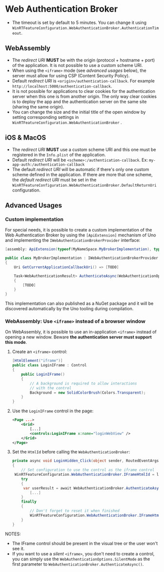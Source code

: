 # Web Authentication Broker

* The timeout is set by default to 5 minutes. You can change it using `WinRTFeatureConfiguration.WebAuthenticationBroker.AuthenticationTimeout`.

## WebAssembly

* The _redirect URI_ **MUST** be with the origin (protocol + hostname + port) of the application. It is not possible to use a custom scheme URI.
* When using the `<iframe>` mode (see _advanced usages_ below), the server must allow for using CSP (Content Security Policy).
* Default _redirect URI_ is `<origin>/authentication-callback`. For example `http://localhost:5000/authentication-callback`.
* It is not possible for applications to clear cookies for the authentication server when this one is from another origin. The only way clear cookies is to deploy the app and the authentication server on the same site (sharing the same origin).
* You can change the size and the initial title of the open window by setting corresponding settings in `WinRTFeatureConfiguration.WebAuthenticationBroker` .

## iOS & MacOS

* The _redirect URI_ **MUST** use a custom scheme URI and this one must be registered in the `Info.plist` of the application.
* Default _redirect URI_ will be `<scheme>:/authentication-callback`. Ex: `my-app-auth:/authentication-callback`
* The default _redirect URI_ will be automatic if there's only one custom scheme defined in the application.  If there are more that one scheme, the _default redirect URI_ must be set in the  `WinRTFeatureConfiguration.WebAuthenticationBroker.DefaultReturnUri` configuration.

## Advanced Usages

### Custom implementation

For special needs, it is possible to create a custom implementation of the Web Authentication Broker by using the `[ApiExtension]` mechanism of Uno and implementing the `IWebAuthenticationBrokerProvider` interface:

``` csharp
[assembly: ApiExtension(typeof(MyNameSpace.MyBrokerImplementation), typeof(Uno.AuthenticationBroker.IWebAuthenticationBrokerProvider))]

public class MyBrokerImplementation : IWebAuthenticationBrokerProvider
{
	Uri GetCurrentApplicationCallbackUri() => [TODO]

	Task<WebAuthenticationResult> AuthenticateAsync(WebAuthenticationOptions options, Uri requestUri, Uri callbackUri, CancellationToken ct)
    {
		[TODO]
    }
}
```

This implementation can also published as a NuGet package and it will be discovered automatically by the Uno tooling during compilation.

### WebAssembly: Use `<iframe>` instead of a browser window

On WebAssembly, it is possible to use an in-application `<iframe>` instead of opening a new window. Beware **the authentication server must support this mode**.

1. Create an `<iframe>` control:

   ``` csharp
   [HtmlElement("iframe")]
   public class LoginIFrame : Control
   {
       public LoginIFrame()
       {
           // A background is required to allow interactions
           // with the control
           Background = new SolidColorBrush(Colors.Transparent);
       }
   }
   ```

2. Use the `LoginIFrame` control in the page:

   ``` xml
   <Page ...>
       <Grid>
           [...]
           <controls:LoginIFrame x:name="loginWebView" />
       </Grid>
   </Page>
   ```

3. Set the `HtmlId` before calling the `WebAuthenticationBroker`:

   ``` csharp
   private async void LoginHidden_Click(object sender, RoutedEventArgs e)
   {
       // Set configuration to use the control as the iframe control
   	WinRTFeatureConfiguration.WebAuthenticationBroker.IFrameHtmlId = loginWebView.GetHtmlId();
       try
       {
   		var userResult = await WebAuthenticationBroker.AuthenticateAsync(WebAuthenticationOptions.None, _startUri);
           [...]
       }
       finally
       {
           // Don't forget to reset it when finished
           WinRTFeatureConfiguration.WebAuthenticationBroker.IFrameHtmlId = null;
       }
   }
   ```

NOTES:

* The IFrame control should be present in the visual tree or the user won't see it.
* If you want to use a _silent_ `<iframe>`, you don't need to create a control, you can simply use the `WebAuthenticationOptions.SilentMode` as the first parameter to `WebAuthenticationBroker.AuthenticateAsync()`.
